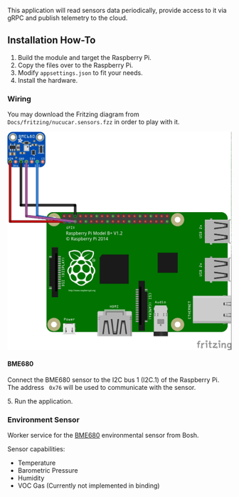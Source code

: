 This application will read sensors data periodically,
provide access to it via gRPC and publish telemetry to the cloud.

## Installation How-To

1. Build the module and target the Raspberry Pi.
2. Copy the files over to the Raspberry Pi.
3. Modify `appsettings.json` to fit your needs.
4. Install the hardware.

### Wiring

You may download the Fritzing diagram from `Docs/fritzing/nucucar.sensors.fzz` 
in order to play with it.

![alt text](../Docs/images/nucucar.sensors_bb.jpg)


#### BME680

Connect the BME680 sensor to the I2C bus 1 (I2C.1) of the Raspberry Pi. 
The address ` 0x76` will be used to communicate with the sensor.
 

5\. Run the application.

### Environment Sensor

Worker service for the [BME680](https://www.bosch-sensortec.com/bst/products/all_products/bme680) environmental sensor from Bosh.

Sensor capabilities:

* Temperature
* Barometric Pressure
* Humidity
* VOC Gas (Currently not implemented in binding)